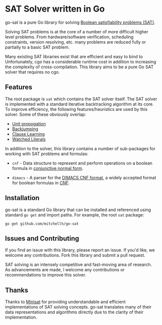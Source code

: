 # SAT Solver written in Go

go-sat is a pure Go library for solving
[Boolean satisfiability problems (SAT)](https://en.wikipedia.org/wiki/Boolean_satisfiability_problem).

Solving SAT problems is at the core of a number of more difficult higher
level problems. From hardware/software verification, scheduling constraints,
version resolving, etc. many problems are reduced fully or partially to a basic
SAT problem.

Many existing SAT libraries exist that are efficient and easy to bind to
Unfortunately, cgo has a considerable runtime cost in addition to increasing
the complexity of cross-compilation. This library aims to be a pure Go SAT
solver that requires no cgo.

## Features

The root package is `sat` which contains the SAT solver itself. The SAT
solver is implemented with a standard iterative backtracking algorithm at its
core. To improve efficiency, the following features/heuristics are used by
this solver. Some of these obviously overlap:

  * [Unit propogation](https://en.wikipedia.org/wiki/Unit_propagation)
  * [Backjumping](https://en.wikipedia.org/wiki/Backjumping)
  * [Clause Learning](https://en.wikipedia.org/wiki/Conflict-Driven_Clause_Learning)
  * [Watched Literals](http://constraintmodelling.org/files/2015/07/GentJeffersonMiguelCP06.pdf)

In addition to the solver, this library contains a number of sub-packages
for working with SAT problems and formulas:

  * `cnf` - Data structure to represent and perform operations on a boolean
    formula in [conjunctive normal form](https://en.wikipedia.org/wiki/Conjunctive_normal_form).

  * `dimacs` - A parser for the [DIMACS CNF format](http://www.domagoj-babic.com/uploads/ResearchProjects/Spear/dimacs-cnf.pdf),
    a widely accepted format for boolean formulas in [CNF](https://en.wikipedia.org/wiki/Conjunctive_normal_form).

## Installation

go-sat is a standard Go library that can be installed and referenced using
standard `go get` and import paths. For example, the root `sat` package:

    go get github.com/mitchellh/go-sat

## Issues and Contributing

If you find an issue with this library, please report an issue. If you'd like,
we welcome any contributions. Fork this library and submit a pull request.

SAT solving is an intensely competitive and fast-moving area of research. As
advancements are made, I welcome any contributions or recommendations to
improve this solver.

## Thanks

Thanks to [Minisat](http://minisat.se/) for providing understandable
and efficient implementations of SAT solving concepts. go-sat translates many
of their data representations and algorithms directly due to the clarity
of their implementation.
